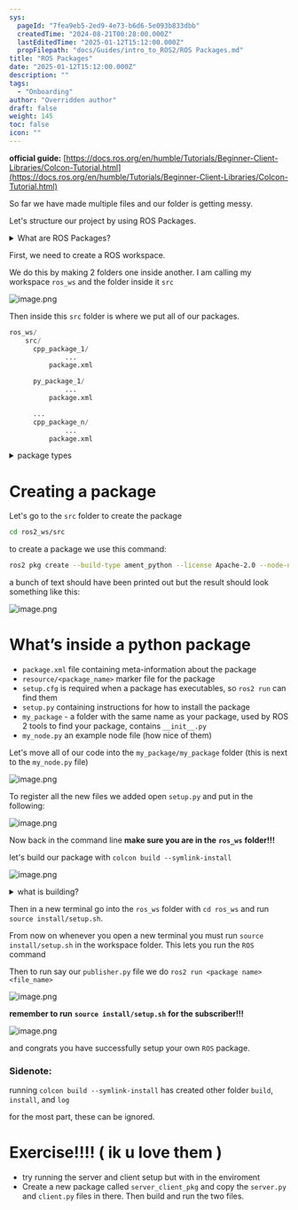 ```yaml
---
sys:
  pageId: "7fea9eb5-2ed9-4e73-b6d6-5e093b833dbb"
  createdTime: "2024-08-21T00:28:00.000Z"
  lastEditedTime: "2025-01-12T15:12:00.000Z"
  propFilepath: "docs/Guides/intro_to_ROS2/ROS Packages.md"
title: "ROS Packages"
date: "2025-01-12T15:12:00.000Z"
description: ""
tags:
  - "Onboarding"
author: "Overridden author"
draft: false
weight: 145
toc: false
icon: ""
---
```


**official guide:** [https://docs.ros.org/en/humble/Tutorials/Beginner-Client-Libraries/Colcon-Tutorial.html](https://docs.ros.org/en/humble/Tutorials/Beginner-Client-Libraries/Colcon-Tutorial.html)

So far we have made multiple files and our folder is getting messy.

Let's structure our project by using ROS Packages.

<details>

<summary>What are ROS Packages?</summary>

ROS Packages are, as the name implies, packages of code that are highly sharable between ROS developers.

They consist of a folder, `package.xml` file, and source code

```python
      cpp_package_1/
		      ... imagine much code files here ..
          package.xml
```

</details>

First, we need to create a ROS workspace.

We do this by making 2 folders one inside another. I am calling my workspace `ros_ws` and the folder inside it `src`

![image.png](https://prod-files-secure.s3.us-west-2.amazonaws.com/d518164a-d88e-44d1-a4ee-3adb3bd8bce0/70706947-fd18-4537-a67b-e12946812d31/image.png?X-Amz-Algorithm=AWS4-HMAC-SHA256&X-Amz-Content-Sha256=UNSIGNED-PAYLOAD&X-Amz-Credential=ASIAZI2LB466WIQO4LTI%2F20250703%2Fus-west-2%2Fs3%2Faws4_request&X-Amz-Date=20250703T230903Z&X-Amz-Expires=3600&X-Amz-Security-Token=IQoJb3JpZ2luX2VjEBcaCXVzLXdlc3QtMiJHMEUCIC517MTtkWFKYE91tfb7dxBlXtFiCM2pmgJq0oFuou3uAiEAw4iO%2BIOOXWdPYaT8B1l%2BqrN%2BnzPF%2B0lXe%2B14LHDWgJ8q%2FwMIIBAAGgw2Mzc0MjMxODM4MDUiDOgGKMRBouVACJ4%2BNircA5FPo6oGdW3ExX4Cj5vhebax5qANE5s2xt%2BCnnmhjLGWEjsEEBa0T9LKPD0hQq272lvEPjE9LJAYCOu06fuN6TdKKeFJehzWgD51F42%2FN1WQpb%2FFe7XBdY5052YUHXhbxkrHLXfzZ0Mqc7TabnRENEpECZci1MDsyNrs1rM%2BVbb%2BnLQoA3w%2Fd6c1tS3eRyFx9d056Ky3RELeVQmzp7v65SHGTKTJ81awyPdGWMob9owFczyIFvIX7HucldBOh5A69sFWI11HQYieb40r%2BHcuCn%2B%2BYYlB2PzNaUY7dVe0yO902QiqWSUlrhye%2FPnzrRL0RlFqTuyGJUi48N0mWFw4ooJ6vP43%2BGILz7jLD27AjPvg8FnJKkpFLUS0GTlyIBozKxzUNu%2FNqvy6vU7AgWoSEtCRIPfeuSjYOc9t87GOE2odBxFcLw60RJcrp1c15dIZTCkaKDn5DM9rwxKhKio2qyF1DuRho3i9dv%2BkMfRVJXgTp8rLSvRrlXveiv6E2OAc5if7XUjMGI%2BGUatryAoEqtbwMWUqiSWkAf1x0%2B1YjznRUZ9jemTxE1bObQfN6fYwu7ftuhP4bdb46KJtyyqY3Tb96FZ40IMq3CyB8zLcBR5OK%2FNhZUztpu5Kw1MuMLuOnMMGOqUB%2BM1Kt75av4gNh8nUm7U15EPZIPPg9MHws8uZTDRtj4%2FIqC8yxnsuB0lm4Xe4NNT90Su2T5ekxIZFWBRNO94CMb1CkjsiUM2UxhcDaD8A77fVpl4BRKrqrvweYl0nhbnYhdqFbULNNMKgjwA2TR5mvBM%2B2Rn6GFgggWu89Gid50yEz0PKeoPyjSKjgnqW8ud7WMeVCWYkDO1P1Z7CqFCAW41HK7fH&X-Amz-Signature=e1fa52946e4d69c83568e886e384d660750cab958631a6ce77584cf00cbffe8a&X-Amz-SignedHeaders=host&x-amz-checksum-mode=ENABLED&x-id=GetObject)

Then inside this `src` folder is where we put all of our packages.

```python
ros_ws/
    src/
      cpp_package_1/
		      ...
          package.xml

      py_package_1/
		      ...
          package.xml

      ...
      cpp_package_n/
		      ...
          package.xml

```

<details>

<summary>package types</summary>

packages can be either `C++` or python.

the intern file structure is different for each but for this guide we will stick to creating python packages

</details>

# Creating a package

Let's go to the `src` folder to create the package

```bash
cd ros2_ws/src
```

to create a package we use this command:

```bash
ros2 pkg create --build-type ament_python --license Apache-2.0 --node-name my_node my_package
```

a bunch of text should have been printed out but the result should look something like this:

![image.png](https://prod-files-secure.s3.us-west-2.amazonaws.com/d518164a-d88e-44d1-a4ee-3adb3bd8bce0/e6cf1e3f-8512-4a3e-b131-079f800bf3e8/image.png?X-Amz-Algorithm=AWS4-HMAC-SHA256&X-Amz-Content-Sha256=UNSIGNED-PAYLOAD&X-Amz-Credential=ASIAZI2LB466WIQO4LTI%2F20250703%2Fus-west-2%2Fs3%2Faws4_request&X-Amz-Date=20250703T230904Z&X-Amz-Expires=3600&X-Amz-Security-Token=IQoJb3JpZ2luX2VjEBcaCXVzLXdlc3QtMiJHMEUCIC517MTtkWFKYE91tfb7dxBlXtFiCM2pmgJq0oFuou3uAiEAw4iO%2BIOOXWdPYaT8B1l%2BqrN%2BnzPF%2B0lXe%2B14LHDWgJ8q%2FwMIIBAAGgw2Mzc0MjMxODM4MDUiDOgGKMRBouVACJ4%2BNircA5FPo6oGdW3ExX4Cj5vhebax5qANE5s2xt%2BCnnmhjLGWEjsEEBa0T9LKPD0hQq272lvEPjE9LJAYCOu06fuN6TdKKeFJehzWgD51F42%2FN1WQpb%2FFe7XBdY5052YUHXhbxkrHLXfzZ0Mqc7TabnRENEpECZci1MDsyNrs1rM%2BVbb%2BnLQoA3w%2Fd6c1tS3eRyFx9d056Ky3RELeVQmzp7v65SHGTKTJ81awyPdGWMob9owFczyIFvIX7HucldBOh5A69sFWI11HQYieb40r%2BHcuCn%2B%2BYYlB2PzNaUY7dVe0yO902QiqWSUlrhye%2FPnzrRL0RlFqTuyGJUi48N0mWFw4ooJ6vP43%2BGILz7jLD27AjPvg8FnJKkpFLUS0GTlyIBozKxzUNu%2FNqvy6vU7AgWoSEtCRIPfeuSjYOc9t87GOE2odBxFcLw60RJcrp1c15dIZTCkaKDn5DM9rwxKhKio2qyF1DuRho3i9dv%2BkMfRVJXgTp8rLSvRrlXveiv6E2OAc5if7XUjMGI%2BGUatryAoEqtbwMWUqiSWkAf1x0%2B1YjznRUZ9jemTxE1bObQfN6fYwu7ftuhP4bdb46KJtyyqY3Tb96FZ40IMq3CyB8zLcBR5OK%2FNhZUztpu5Kw1MuMLuOnMMGOqUB%2BM1Kt75av4gNh8nUm7U15EPZIPPg9MHws8uZTDRtj4%2FIqC8yxnsuB0lm4Xe4NNT90Su2T5ekxIZFWBRNO94CMb1CkjsiUM2UxhcDaD8A77fVpl4BRKrqrvweYl0nhbnYhdqFbULNNMKgjwA2TR5mvBM%2B2Rn6GFgggWu89Gid50yEz0PKeoPyjSKjgnqW8ud7WMeVCWYkDO1P1Z7CqFCAW41HK7fH&X-Amz-Signature=6f06c38d9588bc84e805bdb53d80bf784cb35562edfc138cc523b8e0e2ef21f3&X-Amz-SignedHeaders=host&x-amz-checksum-mode=ENABLED&x-id=GetObject)

# What’s inside a python package

- `package.xml` file containing meta-information about the package
- `resource/<package_name>` marker file for the package
- `setup.cfg` is required when a package has executables, so `ros2 run` can find them
- `setup.py` containing instructions for how to install the package
- `my_package` - a folder with the same name as your package, used by ROS 2 tools to find your package, contains `__init__.py`
- `my_node.py` an example node file (how nice of them)

Let's move all of our code into the `my_package/my_package` folder (this is next to the `my_node.py` file)

![image.png](https://prod-files-secure.s3.us-west-2.amazonaws.com/d518164a-d88e-44d1-a4ee-3adb3bd8bce0/9ce58f11-0da9-4d3e-b86d-506a9685d378/image.png?X-Amz-Algorithm=AWS4-HMAC-SHA256&X-Amz-Content-Sha256=UNSIGNED-PAYLOAD&X-Amz-Credential=ASIAZI2LB466WIQO4LTI%2F20250703%2Fus-west-2%2Fs3%2Faws4_request&X-Amz-Date=20250703T230904Z&X-Amz-Expires=3600&X-Amz-Security-Token=IQoJb3JpZ2luX2VjEBcaCXVzLXdlc3QtMiJHMEUCIC517MTtkWFKYE91tfb7dxBlXtFiCM2pmgJq0oFuou3uAiEAw4iO%2BIOOXWdPYaT8B1l%2BqrN%2BnzPF%2B0lXe%2B14LHDWgJ8q%2FwMIIBAAGgw2Mzc0MjMxODM4MDUiDOgGKMRBouVACJ4%2BNircA5FPo6oGdW3ExX4Cj5vhebax5qANE5s2xt%2BCnnmhjLGWEjsEEBa0T9LKPD0hQq272lvEPjE9LJAYCOu06fuN6TdKKeFJehzWgD51F42%2FN1WQpb%2FFe7XBdY5052YUHXhbxkrHLXfzZ0Mqc7TabnRENEpECZci1MDsyNrs1rM%2BVbb%2BnLQoA3w%2Fd6c1tS3eRyFx9d056Ky3RELeVQmzp7v65SHGTKTJ81awyPdGWMob9owFczyIFvIX7HucldBOh5A69sFWI11HQYieb40r%2BHcuCn%2B%2BYYlB2PzNaUY7dVe0yO902QiqWSUlrhye%2FPnzrRL0RlFqTuyGJUi48N0mWFw4ooJ6vP43%2BGILz7jLD27AjPvg8FnJKkpFLUS0GTlyIBozKxzUNu%2FNqvy6vU7AgWoSEtCRIPfeuSjYOc9t87GOE2odBxFcLw60RJcrp1c15dIZTCkaKDn5DM9rwxKhKio2qyF1DuRho3i9dv%2BkMfRVJXgTp8rLSvRrlXveiv6E2OAc5if7XUjMGI%2BGUatryAoEqtbwMWUqiSWkAf1x0%2B1YjznRUZ9jemTxE1bObQfN6fYwu7ftuhP4bdb46KJtyyqY3Tb96FZ40IMq3CyB8zLcBR5OK%2FNhZUztpu5Kw1MuMLuOnMMGOqUB%2BM1Kt75av4gNh8nUm7U15EPZIPPg9MHws8uZTDRtj4%2FIqC8yxnsuB0lm4Xe4NNT90Su2T5ekxIZFWBRNO94CMb1CkjsiUM2UxhcDaD8A77fVpl4BRKrqrvweYl0nhbnYhdqFbULNNMKgjwA2TR5mvBM%2B2Rn6GFgggWu89Gid50yEz0PKeoPyjSKjgnqW8ud7WMeVCWYkDO1P1Z7CqFCAW41HK7fH&X-Amz-Signature=df7d61a8ec5c3f4e794ff272fa755fd14e2505cdb7a447ff4be7c45ef5fc8453&X-Amz-SignedHeaders=host&x-amz-checksum-mode=ENABLED&x-id=GetObject)

To register all the new files we added open `setup.py` and put in the following:

![image.png](https://prod-files-secure.s3.us-west-2.amazonaws.com/d518164a-d88e-44d1-a4ee-3adb3bd8bce0/1cd7c262-4cae-4496-9d75-c178537d24a2/image.png?X-Amz-Algorithm=AWS4-HMAC-SHA256&X-Amz-Content-Sha256=UNSIGNED-PAYLOAD&X-Amz-Credential=ASIAZI2LB466WIQO4LTI%2F20250703%2Fus-west-2%2Fs3%2Faws4_request&X-Amz-Date=20250703T230904Z&X-Amz-Expires=3600&X-Amz-Security-Token=IQoJb3JpZ2luX2VjEBcaCXVzLXdlc3QtMiJHMEUCIC517MTtkWFKYE91tfb7dxBlXtFiCM2pmgJq0oFuou3uAiEAw4iO%2BIOOXWdPYaT8B1l%2BqrN%2BnzPF%2B0lXe%2B14LHDWgJ8q%2FwMIIBAAGgw2Mzc0MjMxODM4MDUiDOgGKMRBouVACJ4%2BNircA5FPo6oGdW3ExX4Cj5vhebax5qANE5s2xt%2BCnnmhjLGWEjsEEBa0T9LKPD0hQq272lvEPjE9LJAYCOu06fuN6TdKKeFJehzWgD51F42%2FN1WQpb%2FFe7XBdY5052YUHXhbxkrHLXfzZ0Mqc7TabnRENEpECZci1MDsyNrs1rM%2BVbb%2BnLQoA3w%2Fd6c1tS3eRyFx9d056Ky3RELeVQmzp7v65SHGTKTJ81awyPdGWMob9owFczyIFvIX7HucldBOh5A69sFWI11HQYieb40r%2BHcuCn%2B%2BYYlB2PzNaUY7dVe0yO902QiqWSUlrhye%2FPnzrRL0RlFqTuyGJUi48N0mWFw4ooJ6vP43%2BGILz7jLD27AjPvg8FnJKkpFLUS0GTlyIBozKxzUNu%2FNqvy6vU7AgWoSEtCRIPfeuSjYOc9t87GOE2odBxFcLw60RJcrp1c15dIZTCkaKDn5DM9rwxKhKio2qyF1DuRho3i9dv%2BkMfRVJXgTp8rLSvRrlXveiv6E2OAc5if7XUjMGI%2BGUatryAoEqtbwMWUqiSWkAf1x0%2B1YjznRUZ9jemTxE1bObQfN6fYwu7ftuhP4bdb46KJtyyqY3Tb96FZ40IMq3CyB8zLcBR5OK%2FNhZUztpu5Kw1MuMLuOnMMGOqUB%2BM1Kt75av4gNh8nUm7U15EPZIPPg9MHws8uZTDRtj4%2FIqC8yxnsuB0lm4Xe4NNT90Su2T5ekxIZFWBRNO94CMb1CkjsiUM2UxhcDaD8A77fVpl4BRKrqrvweYl0nhbnYhdqFbULNNMKgjwA2TR5mvBM%2B2Rn6GFgggWu89Gid50yEz0PKeoPyjSKjgnqW8ud7WMeVCWYkDO1P1Z7CqFCAW41HK7fH&X-Amz-Signature=71ccbef5124adea64869c2a55c1265731e0aaef335d36652d91de0dcb66e3af1&X-Amz-SignedHeaders=host&x-amz-checksum-mode=ENABLED&x-id=GetObject)

Now back in the command line **make sure you are in the** **`ros_ws`** **folder!!!**

let's build our package with `colcon build --symlink-install`

![image.png](https://prod-files-secure.s3.us-west-2.amazonaws.com/d518164a-d88e-44d1-a4ee-3adb3bd8bce0/2f2a0d27-b173-48fd-b189-5f5c0ce65619/image.png?X-Amz-Algorithm=AWS4-HMAC-SHA256&X-Amz-Content-Sha256=UNSIGNED-PAYLOAD&X-Amz-Credential=ASIAZI2LB466WIQO4LTI%2F20250703%2Fus-west-2%2Fs3%2Faws4_request&X-Amz-Date=20250703T230904Z&X-Amz-Expires=3600&X-Amz-Security-Token=IQoJb3JpZ2luX2VjEBcaCXVzLXdlc3QtMiJHMEUCIC517MTtkWFKYE91tfb7dxBlXtFiCM2pmgJq0oFuou3uAiEAw4iO%2BIOOXWdPYaT8B1l%2BqrN%2BnzPF%2B0lXe%2B14LHDWgJ8q%2FwMIIBAAGgw2Mzc0MjMxODM4MDUiDOgGKMRBouVACJ4%2BNircA5FPo6oGdW3ExX4Cj5vhebax5qANE5s2xt%2BCnnmhjLGWEjsEEBa0T9LKPD0hQq272lvEPjE9LJAYCOu06fuN6TdKKeFJehzWgD51F42%2FN1WQpb%2FFe7XBdY5052YUHXhbxkrHLXfzZ0Mqc7TabnRENEpECZci1MDsyNrs1rM%2BVbb%2BnLQoA3w%2Fd6c1tS3eRyFx9d056Ky3RELeVQmzp7v65SHGTKTJ81awyPdGWMob9owFczyIFvIX7HucldBOh5A69sFWI11HQYieb40r%2BHcuCn%2B%2BYYlB2PzNaUY7dVe0yO902QiqWSUlrhye%2FPnzrRL0RlFqTuyGJUi48N0mWFw4ooJ6vP43%2BGILz7jLD27AjPvg8FnJKkpFLUS0GTlyIBozKxzUNu%2FNqvy6vU7AgWoSEtCRIPfeuSjYOc9t87GOE2odBxFcLw60RJcrp1c15dIZTCkaKDn5DM9rwxKhKio2qyF1DuRho3i9dv%2BkMfRVJXgTp8rLSvRrlXveiv6E2OAc5if7XUjMGI%2BGUatryAoEqtbwMWUqiSWkAf1x0%2B1YjznRUZ9jemTxE1bObQfN6fYwu7ftuhP4bdb46KJtyyqY3Tb96FZ40IMq3CyB8zLcBR5OK%2FNhZUztpu5Kw1MuMLuOnMMGOqUB%2BM1Kt75av4gNh8nUm7U15EPZIPPg9MHws8uZTDRtj4%2FIqC8yxnsuB0lm4Xe4NNT90Su2T5ekxIZFWBRNO94CMb1CkjsiUM2UxhcDaD8A77fVpl4BRKrqrvweYl0nhbnYhdqFbULNNMKgjwA2TR5mvBM%2B2Rn6GFgggWu89Gid50yEz0PKeoPyjSKjgnqW8ud7WMeVCWYkDO1P1Z7CqFCAW41HK7fH&X-Amz-Signature=0c1a321748ecabab731c7af323d9b25ff3b0ca7f50e8c9afbf16a1908d83a089&X-Amz-SignedHeaders=host&x-amz-checksum-mode=ENABLED&x-id=GetObject)

<details>

<summary>what is building?</summary>

if you are a CS major at Rose-Hulman you will learn the answer to this in CSSE132

but TLDR; is it combines all the code files into one program that can be run easily 

</details>

Then in a new terminal go into the `ros_ws` folder with `cd ros_ws` and run `source install/setup.sh`. 

From now on whenever you open a new terminal you must run `source install/setup.sh` in the workspace folder. This lets you run the `ROS` command

Then to run say our `publisher.py` file we do `ros2 run <package name> <file_name>`

![image.png](https://prod-files-secure.s3.us-west-2.amazonaws.com/d518164a-d88e-44d1-a4ee-3adb3bd8bce0/4f4b1219-3a44-4632-aa0a-ce3471699f59/image.png?X-Amz-Algorithm=AWS4-HMAC-SHA256&X-Amz-Content-Sha256=UNSIGNED-PAYLOAD&X-Amz-Credential=ASIAZI2LB466WIQO4LTI%2F20250703%2Fus-west-2%2Fs3%2Faws4_request&X-Amz-Date=20250703T230904Z&X-Amz-Expires=3600&X-Amz-Security-Token=IQoJb3JpZ2luX2VjEBcaCXVzLXdlc3QtMiJHMEUCIC517MTtkWFKYE91tfb7dxBlXtFiCM2pmgJq0oFuou3uAiEAw4iO%2BIOOXWdPYaT8B1l%2BqrN%2BnzPF%2B0lXe%2B14LHDWgJ8q%2FwMIIBAAGgw2Mzc0MjMxODM4MDUiDOgGKMRBouVACJ4%2BNircA5FPo6oGdW3ExX4Cj5vhebax5qANE5s2xt%2BCnnmhjLGWEjsEEBa0T9LKPD0hQq272lvEPjE9LJAYCOu06fuN6TdKKeFJehzWgD51F42%2FN1WQpb%2FFe7XBdY5052YUHXhbxkrHLXfzZ0Mqc7TabnRENEpECZci1MDsyNrs1rM%2BVbb%2BnLQoA3w%2Fd6c1tS3eRyFx9d056Ky3RELeVQmzp7v65SHGTKTJ81awyPdGWMob9owFczyIFvIX7HucldBOh5A69sFWI11HQYieb40r%2BHcuCn%2B%2BYYlB2PzNaUY7dVe0yO902QiqWSUlrhye%2FPnzrRL0RlFqTuyGJUi48N0mWFw4ooJ6vP43%2BGILz7jLD27AjPvg8FnJKkpFLUS0GTlyIBozKxzUNu%2FNqvy6vU7AgWoSEtCRIPfeuSjYOc9t87GOE2odBxFcLw60RJcrp1c15dIZTCkaKDn5DM9rwxKhKio2qyF1DuRho3i9dv%2BkMfRVJXgTp8rLSvRrlXveiv6E2OAc5if7XUjMGI%2BGUatryAoEqtbwMWUqiSWkAf1x0%2B1YjznRUZ9jemTxE1bObQfN6fYwu7ftuhP4bdb46KJtyyqY3Tb96FZ40IMq3CyB8zLcBR5OK%2FNhZUztpu5Kw1MuMLuOnMMGOqUB%2BM1Kt75av4gNh8nUm7U15EPZIPPg9MHws8uZTDRtj4%2FIqC8yxnsuB0lm4Xe4NNT90Su2T5ekxIZFWBRNO94CMb1CkjsiUM2UxhcDaD8A77fVpl4BRKrqrvweYl0nhbnYhdqFbULNNMKgjwA2TR5mvBM%2B2Rn6GFgggWu89Gid50yEz0PKeoPyjSKjgnqW8ud7WMeVCWYkDO1P1Z7CqFCAW41HK7fH&X-Amz-Signature=985c2122187dfcb3b10cf68e17a41104d9264d0eef7ead84c21f2acb598c75eb&X-Amz-SignedHeaders=host&x-amz-checksum-mode=ENABLED&x-id=GetObject)

**remember to run** **`source install/setup.sh`** **for the subscriber!!!**

![image.png](https://prod-files-secure.s3.us-west-2.amazonaws.com/d518164a-d88e-44d1-a4ee-3adb3bd8bce0/02121119-dad4-49ec-8356-c956108b4243/image.png?X-Amz-Algorithm=AWS4-HMAC-SHA256&X-Amz-Content-Sha256=UNSIGNED-PAYLOAD&X-Amz-Credential=ASIAZI2LB466WIQO4LTI%2F20250703%2Fus-west-2%2Fs3%2Faws4_request&X-Amz-Date=20250703T230904Z&X-Amz-Expires=3600&X-Amz-Security-Token=IQoJb3JpZ2luX2VjEBcaCXVzLXdlc3QtMiJHMEUCIC517MTtkWFKYE91tfb7dxBlXtFiCM2pmgJq0oFuou3uAiEAw4iO%2BIOOXWdPYaT8B1l%2BqrN%2BnzPF%2B0lXe%2B14LHDWgJ8q%2FwMIIBAAGgw2Mzc0MjMxODM4MDUiDOgGKMRBouVACJ4%2BNircA5FPo6oGdW3ExX4Cj5vhebax5qANE5s2xt%2BCnnmhjLGWEjsEEBa0T9LKPD0hQq272lvEPjE9LJAYCOu06fuN6TdKKeFJehzWgD51F42%2FN1WQpb%2FFe7XBdY5052YUHXhbxkrHLXfzZ0Mqc7TabnRENEpECZci1MDsyNrs1rM%2BVbb%2BnLQoA3w%2Fd6c1tS3eRyFx9d056Ky3RELeVQmzp7v65SHGTKTJ81awyPdGWMob9owFczyIFvIX7HucldBOh5A69sFWI11HQYieb40r%2BHcuCn%2B%2BYYlB2PzNaUY7dVe0yO902QiqWSUlrhye%2FPnzrRL0RlFqTuyGJUi48N0mWFw4ooJ6vP43%2BGILz7jLD27AjPvg8FnJKkpFLUS0GTlyIBozKxzUNu%2FNqvy6vU7AgWoSEtCRIPfeuSjYOc9t87GOE2odBxFcLw60RJcrp1c15dIZTCkaKDn5DM9rwxKhKio2qyF1DuRho3i9dv%2BkMfRVJXgTp8rLSvRrlXveiv6E2OAc5if7XUjMGI%2BGUatryAoEqtbwMWUqiSWkAf1x0%2B1YjznRUZ9jemTxE1bObQfN6fYwu7ftuhP4bdb46KJtyyqY3Tb96FZ40IMq3CyB8zLcBR5OK%2FNhZUztpu5Kw1MuMLuOnMMGOqUB%2BM1Kt75av4gNh8nUm7U15EPZIPPg9MHws8uZTDRtj4%2FIqC8yxnsuB0lm4Xe4NNT90Su2T5ekxIZFWBRNO94CMb1CkjsiUM2UxhcDaD8A77fVpl4BRKrqrvweYl0nhbnYhdqFbULNNMKgjwA2TR5mvBM%2B2Rn6GFgggWu89Gid50yEz0PKeoPyjSKjgnqW8ud7WMeVCWYkDO1P1Z7CqFCAW41HK7fH&X-Amz-Signature=f3387451274c35d370a73e6325111e4e7a5e2d9aab993d5562425cc8da4ac218&X-Amz-SignedHeaders=host&x-amz-checksum-mode=ENABLED&x-id=GetObject)

and congrats you have successfully setup your own `ROS` package.

### Sidenote:

running `colcon build --symlink-install` has created other folder `build`, `install`, and `log`

for the most part, these can be ignored.

# Exercise!!!! ( ik u love them )

- try running the server and client setup but with in the enviroment
- Create a new package called `server_client_pkg` and copy the `server.py` and `client.py` files in there. Then build and run the two files.
